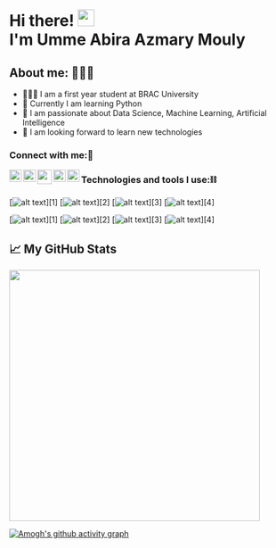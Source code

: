 <h1>Hi there! <img src="https://user-images.githubusercontent.com/42378118/110234147-e3259600-7f4e-11eb-95be-0c4047144dea.gif" width="30"><br>
 I'm Umme Abira Azmary Mouly</h1> 

<h2> About me: 👩🏻‍💻 </h2>

- 💁🏻‍♀️ I am a first year student at BRAC University
- 🐍 Currently I am learning Python
- 🚀 I am passionate about Data Science, Machine Learning, Artificial Intelligence
- 💜 I am looking forward to learn new technologies


### Connect with me:🥳

<a href="https://twitter.com/AbiraAzmary">
  <img align="left" alt="AbiraAzmary | Twitter" width="22px" src="https://cdn.jsdelivr.net/npm/simple-icons@v3/icons/twitter.svg" />
</a>
<a href="https://www.linkedin.com/in/umme-abira-azmary-68404a1bb/">
  <img align="left" alt="Mouly's Linkdin" width="22px" src="https://cdn.jsdelivr.net/npm/simple-icons@v3/icons/linkedin.svg" />
</a>
<a href="Mail to: abiraazmary22@gmail.com ">
  <img align="left" width="26px" src="https://cdn.jsdelivr.net/npm/simple-icons@v3/icons/gmail.svg" />
</a>
<a href="https://discord.com/channels/@me">
  <img align="left" alt="Mouly" width="22px" src="https://cdn.jsdelivr.net/npm/simple-icons@v3/icons/discord.svg" />
</a>
<a href="https://medium.com/@abiraazmary22" target="blank"><img align="left" src="https://cdn.jsdelivr.net/npm/simple-icons@3.0.1/icons/medium.svg" alt="@abiraazmary22" height="22" width="22" /></a>



### Technologies and tools I use:⛓

[![alt text][1.1]][1]
[![alt text][2.1]][2]
[![alt text][3.1]][3]
[![alt text][4.1]][4]

[![alt text][1.2]][1]
[![alt text][2.2]][2]
[![alt text][3.2]][3]
[![alt text][4.2]][4]




[1.1]: https://img.shields.io/badge/Python-FFD43B?style=for-the-badge&logo=python&logoColor=darkgreen
[2.1]: https://img.shields.io/badge/HTML5-E34F26?style=for-the-badge&logo=html5&logoColor=white
[3.1]:https://img.shields.io/badge/CSS3-1572B6?style=for-the-badge&logo=css3&logoColor=white
[4.1]:https://img.shields.io/badge/Git-F05032?style=for-the-badge&logo=git&logoColor=white

[1.2]: https://img.shields.io/badge/Visual_Studio_Code-0078D4?style=for-the-badge&logo=visual%20studio%20code&logoColor=white
[2.2]:https://img.shields.io/badge/Figma-F24E1E?style=for-the-badge&logo=figma&logoColor=white
[3.2]: https://img.shields.io/badge/Coursera-0056D2?style=for-the-badge&logo=Coursera&logoColor=white
[4.2]: https://img.shields.io/badge/Udemy-EC5252?style=for-the-badge&logo=Udemy&logoColor=white

<h2> 📈 My GitHub Stats </h2>
<p>
  <a align = "center" href="#"><img src="https://github-readme-stats.vercel.app/api?username=Mouly22&show_icons=true&count_private=true&theme=dark" width="450"></a>
</p>


[![Amogh's github activity graph](https://activity-graph.herokuapp.com/graph?username=Mouly22&bg_color=000000&color=3620f7&line=5a0c99&point=1adbce&area=true&hide_border=true)](https://github.com/ashutosh00710/github-readme-activity-graph)
 
 <!--[Mouly22's GitHub activity graph](https://activity-graph.herokuapp.com/graph?username=Mouly22&theme=xcode)>

